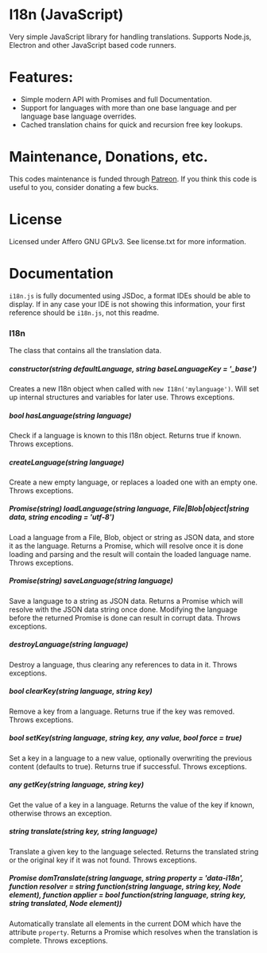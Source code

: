# I18n (JavaScript)
Very simple JavaScript library for handling translations. Supports Node.js, Electron and other JavaScript based code runners.

# Features:
* Simple modern API with Promises and full Documentation.
* Support for languages with more than one base language and per language base language overrides.
* Cached translation chains for quick and recursion free key lookups.

# Maintenance, Donations, etc.
This codes maintenance is funded through [Patreon](https://www.patreon.com/Xaymar). If you think this code is useful to you, consider donating a few bucks.

# License
Licensed under Affero GNU GPLv3. See license.txt for more information.

# Documentation
`i18n.js` is fully documented using JSDoc, a format IDEs should be able to display. If in any case your IDE is not showing this information, your first reference should be `i18n.js`, not this readme.

### I18n
The class that contains all the translation data.

##### constructor(string defaultLanguage, string baseLanguageKey = '\_base')
Creates a new I18n object when called with `new I18n('mylanguage')`. Will set up internal structures and variables for later use. Throws exceptions.

##### bool hasLanguage(string language)
Check if a language is known to this I18n object. Returns true if known. Throws exceptions.

##### createLanguage(string language)
Create a new empty language, or replaces a loaded one with an empty one. Throws exceptions.

##### Promise(string) loadLanguage(string language, File|Blob|object|string data, string encoding = 'utf-8')
Load a language from a File, Blob, object or string as JSON data, and store it as the language. Returns a Promise, which will resolve once it is done loading and parsing and the result will contain the loaded language name. Throws exceptions.

##### Promise(string) saveLanguage(string language)
Save a language to a string as JSON data. Returns a Promise which will resolve with the JSON data string once done. Modifying the language before the returned Promise is done can result in corrupt data. Throws exceptions.

##### destroyLanguage(string language)
Destroy a language, thus clearing any references to data in it. Throws exceptions.

##### bool clearKey(string language, string key)
Remove a key from a language. Returns true if the key was removed. Throws exceptions.

##### bool setKey(string language, string key, any value, bool force = true)
Set a key in a language to a new value, optionally overwriting the previous content (defaults to true). Returns true if successful. Throws exceptions.

##### any getKey(string language, string key)
Get the value of a key in a language. Returns the value of the key if known, otherwise throws an exception.

##### string translate(string key, string language)
Translate a given key to the language selected. Returns the translated string or the original key if it was not found. Throws exceptions.

##### Promise domTranslate(string language, string property = 'data-i18n', function resolver = string function(string language, string key, Node element), function applier = bool function(string language, string key, string translated, Node element))
Automatically translate all elements in the current DOM which have the attribute `property`. Returns a Promise which resolves when the translation is complete. Throws exceptions.

